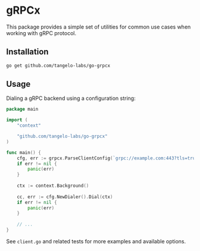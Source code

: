 # gRPCx

This package provides a simple set of utilities for common use cases when 
working with gRPC protocol.

## Installation

```bash
go get github.com/tangelo-labs/go-grpcx
```

## Usage

Dialing a gRPC backend using a configuration string:

```go
package main

import (
	"context"

	"github.com/tangelo-labs/go-grpcx"
)

func main() {
    cfg, err := grpcx.ParseClientConfig(`grpc://example.com:443?tls=true&blocking=true&timeout=10s`)
    if err != nil {
        panic(err)
    }
    
    ctx := context.Background()
    
    cc, err := cfg.NewDialer().Dial(ctx)
    if err != nil {
        panic(err)
    }
    
    // ...
}
```

See `client.go` and related tests for more examples and available options.
